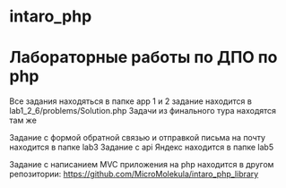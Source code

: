 # intaro_php

# Лабораторные работы по ДПО по php

Все задания находяться в папке app
1 и 2 задание находится в lab1_2_6/problems/Solution.php
Задачи из финального тура находятся там же

Задание с формой обратной связью и отправкой письма на почту находится в папке lab3
Задание с api Яндекс находится в папке lab5

Задание с написанием MVC приложения на php находится в другом репозитории: https://github.com/MicroMolekula/intaro_php_library
